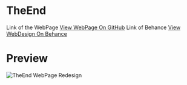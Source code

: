 # TheEnd
Link of the WebPage [View WebPage On GitHub](https://becod.github.io/TheEnd)
Link of Behance [View WebDesign On Behance](https://www.behance.net/gallery/50577189/TheEnd-Web-Redesign)
<br>
# Preview
![TheEnd WebPage Redesign](https://becod.github.io/TheEnd/img/Web-Share-theend.png)
